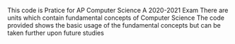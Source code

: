This code is Pratice for AP Computer Science A 2020-2021 Exam
There are units which contain fundamental concepts of Computer Science 
The code provided shows the basic usage of the fundamental concepts but can be taken further upon future studies

